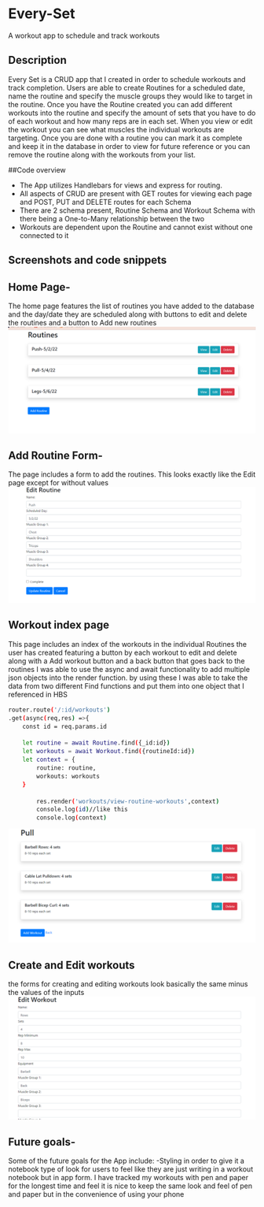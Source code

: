 # Every-Set
A workout app to schedule and track workouts

## Description
Every Set is a CRUD app that I created in order to schedule workouts and track completion. Users are able to
create Routines for a scheduled date, name the routine and specify the muscle groups they would like to target
in the routine. Once you have the Routine created you can add different workouts into the routine and specify
the amount of sets that you have to do of each workout and how many reps are in each set. When you view or edit
the workout you can see what muscles the individual workouts are targeting. Once you are done with a routine you 
can mark it as complete and keep it in the database in order to view for future reference or you can remove the 
routine along with the workouts from your list.

##Code overview
- The App utilizes Handlebars for views and express for routing.
- All aspects of CRUD are present with GET routes for viewing each page and POST, PUT and DELETE routes for each Schema
- There are 2 schema present, Routine Schema and Workout Schema with there being a One-to-Many relationship between the two
- Workouts are dependent upon the Routine and cannot exist without one connected to it

## Screenshots and code snippets

## Home Page-
The home page features the list of routines you have added to the database and the day/date they are scheduled
along with buttons to edit and delete the routines and a button to Add new routines
![Routines](images/homePageRoutines.png)

## Add Routine Form-
The page includes a form to add the routines. This looks exactly like the Edit page except for without values
![Edit and create Routines](images/edit-create-routines.png)

## Workout index page
This page includes an index of the workouts in the individual Routines the user has created featuring a button 
by each workout to edit and delete along with a Add workout button and a back button that goes back to the routines
I was able to use the async and await functionality to add multiple json objects into the render function. by using
these I was able to take the data from two different Find functions and put them into one object that I referenced in HBS
```bash
router.route('/:id/workouts')
.get(async(req,res) =>{
    const id = req.params.id
    
    let routine = await Routine.find({_id:id})
    let workouts = await Workout.find({routineId:id})
    let context = { 
        routine: routine,
        workouts: workouts
    }
    
        res.render('workouts/view-routine-workouts',context)
        console.log(id)//like this
        console.log(context)

```

![Workouts](images/workouts-view.png)

## Create and Edit workouts
the forms for creating and editing workouts look basically the same minus the values of the inputs
![Edit and create Workouts](images/workout-view-edit-create.png)

## Future goals- 
Some of the future goals for the App include:
-Styling in order to give it a notebook type of look for users to feel like they are just writing in a workout 
notebook but in app form. I have tracked my workouts with pen and paper for the longest time and feel it is nice to keep
the same look and feel of pen and paper but in the convenience of using your phone
